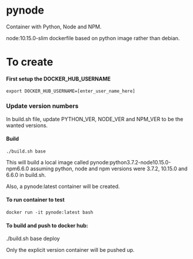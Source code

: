 # pynode
Container with Python, Node and NPM.

node:10.15.0-slim dockerfile based on python image rather than debian.

# To create

#### First setup the DOCKER_HUB_USERNAME
`export DOCKER_HUB_USERNAME=[enter_user_name_here]`

### Update version numbers
In build.sh file, update PYTHON_VER, NODE_VER and NPM_VER to be the wanted versions.

#### Build
`./build.sh base`

This will build a local image called pynode:python3.7.2-node10.15.0-npm6.6.0 assuming python, node and npm versions were 3.7.2, 10.15.0 and 6.6.0 in build.sh.

Also, a pynode:latest container will be created.

#### To run container to test
`docker run -it pynode:latest bash`

#### To build and push to docker hub:
./build.sh base deploy

Only the explicit version container will be pushed up.
